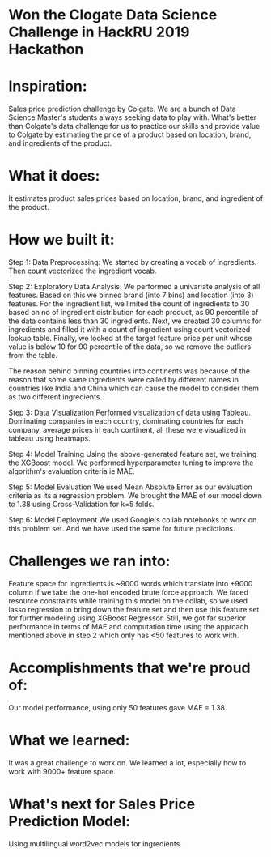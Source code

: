 # Won the Clogate Data Science Challenge in HackRU 2019 Hackathon

# Inspiration:
Sales price prediction challenge by Colgate. We are a bunch of Data Science Master's students always seeking data to play with. What's better than Colgate's data challenge for us to practice our skills and provide value to Colgate by estimating the price of a product based on location, brand, and ingredients of the product.

# What it does:
It estimates product sales prices based on location, brand, and ingredient of the product.

# How we built it:
Step 1: Data Preprocessing: We started by creating a vocab of ingredients. Then count vectorized the ingredient vocab.

Step 2: Exploratory Data Analysis: We performed a univariate analysis of all features. Based on this we binned brand (into 7 bins) and location (into 3) features. For the ingredient list, we limited the count of ingredients to 30 based on no of ingredient distribution for each product, as 90 percentile of the data contains less than 30 ingredients. Next, we created 30 columns for ingredients and filled it with a count of ingredient using count vectorized lookup table. Finally, we looked at the target feature price per unit whose value is below 10 for 90 percentile of the data, so we remove the outliers from the table.

The reason behind binning countries into continents was because of the reason that some same ingredients were called by different names in countries like India and China which can cause the model to consider them as two different ingredients.

Step 3: Data Visualization Performed visualization of data using Tableau. Dominating companies in each country, dominating countries for each company, average prices in each continent, all these were visualized in tableau using heatmaps.

Step 4: Model Training Using the above-generated feature set, we training the XGBoost model. We performed hyperparameter tuning to improve the algorithm's evaluation criteria ie MAE.

Step 5: Model Evaluation We used Mean Absolute Error as our evaluation criteria as its a regression problem. We brought the MAE of our model down to 1.38 using Cross-Validation for k=5 folds.

Step 6: Model Deployment We used Google's collab notebooks to work on this problem set. And we have used the same for future predictions.

# Challenges we ran into:
Feature space for ingredients is ~9000 words which translate into +9000 column if we take the one-hot encoded brute force approach. We faced resource constraints while training this model on the collab, so we used lasso regression to bring down the feature set and then use this feature set for further modeling using XGBoost Regressor. Still, we got far superior performance in terms of MAE and computation time using the approach mentioned above in step 2 which only has <50 features to work with.

# Accomplishments that we're proud of:
Our model performance, using only 50 features gave MAE = 1.38.

# What we learned:
It was a great challenge to work on. We learned a lot, especially how to work with 9000+ feature space.

# What's next for Sales Price Prediction Model:
Using multilingual word2vec models for ingredients.
